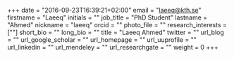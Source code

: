+++
date = "2016-09-23T16:39:21+02:00"
email = "laeeq@kth.se"
firstname = "Laeeq"
initials = ""
job_title = "PhD Student"
lastname = "Ahmed"
nickname = "laeeq"
orcid = ""
photo_file = ""
research_interests = [""]
short_bio = ""
long_bio = ""
title = "Laeeq Ahmed"
twitter = ""
url_blog = ""
url_google_scholar = ""
url_homepage = ""
url_uuprofile = ""
url_linkedin = ""
url_mendeley = ""
url_researchgate = ""
weight = 0
+++

